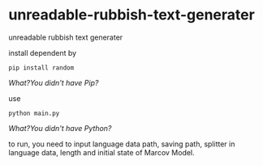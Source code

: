 # unreadable-rubbish-text-generater
unreadable rubbish text generater

install dependent by
```shell
pip install random
```
*What?You didn't have Pip?*

use
```shell
python main.py
```
*What?You didn't have Python?*

to run, you need to input language data path, saving path, splitter in language data, length and initial state of Marcov Model.
